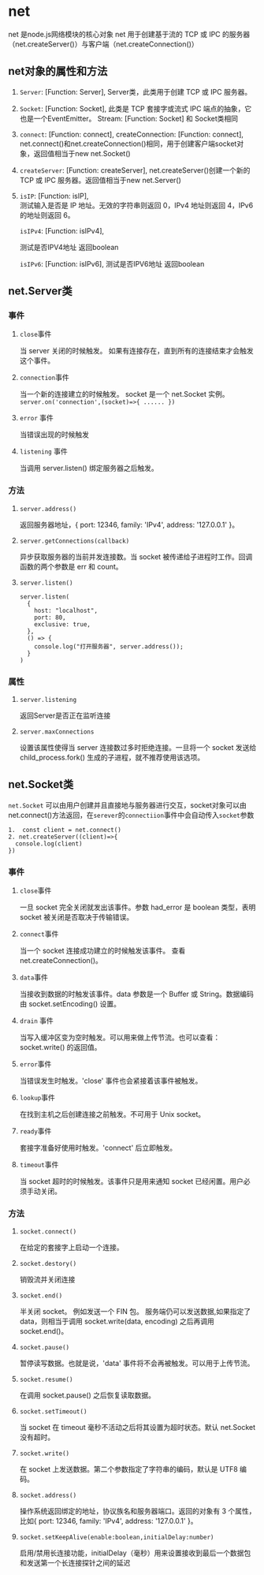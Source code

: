 # net
net 是node.js网络模块的核心对象
net 用于创建基于流的 TCP 或 IPC 的服务器（net.createServer()）与客户端（net.createConnection()）
## net对象的属性和方法

  1. `Server`: [Function: Server], Server类，此类用于创建 TCP 或 IPC 服务器。

  2. `Socket`: [Function: Socket], 此类是 TCP 套接字或流式 IPC 端点的抽象，它也是一个EventEmitter。
      Stream: [Function: Socket] 和 Socket类相同

  3. `connect`: [Function: connect],
      createConnection: [Function: connect],
    net.connect()和net.createConnection()相同，用于创建客户端socket对象，返回值相当于new net.Socket()

  4.  `createServer`: [Function: createServer],
    net.createServer()创建一个新的 TCP 或 IPC 服务器。返回值相当于new net.Server()

  5.  `isIP`: [Function: isIP],  
      测试输入是否是 IP 地址。无效的字符串则返回 0，IPv4 地址则返回 4，IPv6 的地址则返回 6。

       `isIPv4`: [Function: isIPv4], 

       测试是否IPV4地址 返回boolean

       `isIPv6`: [Function: isIPv6],
       测试是否IPV6地址 返回boolean
## net.Server类
### 事件
1. `close`事件 

    当 server 关闭的时候触发。 如果有连接存在，直到所有的连接结束才会触发这个事件。

2. `connection`事件 

    当一个新的连接建立的时候触发。 socket 是一个 net.Socket 实例。
        ```
        server.on('connection',(socket)=>{
          ......
        })
        ```

3. `error` 事件 

    当错误出现的时候触发

4. `listening` 事件 

    当调用 server.listen() 绑定服务器之后触发。

### 方法
1. `server.address()`

    返回服务器地址，{ port: 12346, family: 'IPv4', address: '127.0.0.1' }。
2. `server.getConnections(callback)`

    异步获取服务器的当前并发连接数。当 socket 被传递给子进程时工作。回调函数的两个参数是 err 和 count。
3. `server.listen()`
      ```
      server.listen(
        {
          host: "localhost",
          port: 80,
          exclusive: true,
        },
        () => {
          console.log("打开服务器", server.address());
        }
      )
      ```
### 属性
1. `server.listening`
    
    返回Server是否正在监听连接

2. `server.maxConnections`

    设置该属性使得当 server 连接数过多时拒绝连接。一旦将一个 socket 发送给 child_process.fork() 生成的子进程，就不推荐使用该选项。



## net.Socket类
`net.Socket` 可以由用户创建并且直接地与服务器进行交互，socket对象可以由net.connect()方法返回，在`serever`的`connectiion`事件中会自动传入`socket`参数
  ```
  1.  const client = net.connect()
  2. net.createServer((client)=>{
    console.log(client)
  })
  ```
### 事件
1. `close`事件

    一旦 socket 完全关闭就发出该事件。参数 had_error 是 boolean 类型，表明 socket 被关闭是否取决于传输错误。
2. `connect`事件

    当一个 socket 连接成功建立的时候触发该事件。 查看 net.createConnection()。

3. `data`事件

    当接收到数据的时触发该事件。data 参数是一个 Buffer 或 String。数据编码由 socket.setEncoding() 设置。

4.  `drain` 事件

    当写入缓冲区变为空时触发。可以用来做上传节流。也可以查看：socket.write() 的返回值。

5. `error`事件

    当错误发生时触发。'close' 事件也会紧接着该事件被触发。
    
6. `lookup`事件

    在找到主机之后创建连接之前触发。不可用于 Unix socket。

7. `ready`事件

   套接字准备好使用时触发。'connect' 后立即触发。

8. `timeout`事件

    当 socket 超时的时候触发。该事件只是用来通知 socket 已经闲置。用户必须手动关闭。

### 方法
1. `socket.connect()`

    在给定的套接字上启动一个连接。

2. `socket.destory()`

    销毁流并关闭连接

3. `socket.end()`

    半关闭 socket。 例如发送一个 FIN 包。 服务端仍可以发送数据,如果指定了 data，则相当于调用 socket.write(data, encoding) 之后再调用 socket.end()。

4. `socket.pause()`

    暂停读写数据。也就是说，'data' 事件将不会再被触发。可以用于上传节流。

5. `socket.resume()`

    在调用 socket.pause() 之后恢复读取数据。

6. `socket.setTimeout()`

    当 socket 在 timeout 毫秒不活动之后将其设置为超时状态。默认 net.Socket 没有超时。

7. `socket.write()`

    在 socket 上发送数据。第二个参数指定了字符串的编码，默认是 UTF8 编码。

8. `socket.address()`

    操作系统返回绑定的地址，协议族名和服务器端口。返回的对象有 3 个属性，比如{ port: 12346, family: 'IPv4', address: '127.0.0.1' }。

9. `socket.setKeepAlive(enable:boolean,initialDelay:number)`

    启用/禁用长连接功能，initialDelay（毫秒）用来设置接收到最后一个数据包和发送第一个长连接探针之间的延迟

